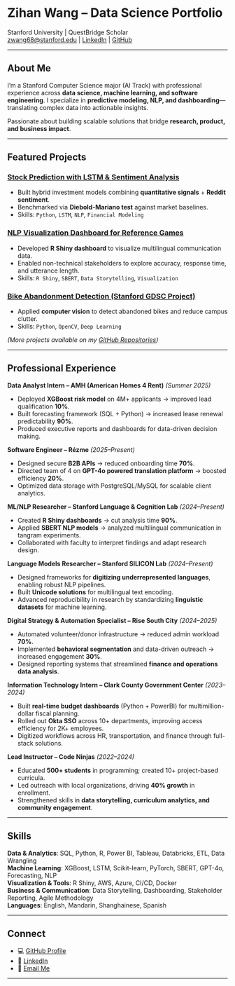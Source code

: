 # Zihan Wang – Data Science Portfolio  

Stanford University | QuestBridge Scholar  
[zwang68@stanford.edu](mailto:zwang68@stanford.edu) | [LinkedIn](https://linkedin.com/in/zihanwang68) | [GitHub](https://github.com/Tofuwang45)  

---

## About Me  

I’m a Stanford Computer Science major (AI Track) with professional experience across **data science, machine learning, and software engineering**. I specialize in **predictive modeling, NLP, and dashboarding**—translating complex data into actionable insights.  

Passionate about building scalable solutions that bridge **research, product, and business impact**.  

---

## Featured Projects  

### [Stock Prediction with LSTM & Sentiment Analysis](https://github.com/Tofuwang45/Stock_Prediction)  
- Built hybrid investment models combining **quantitative signals** + **Reddit sentiment**.  
- Benchmarked via **Diebold-Mariano test** against market baselines.  
- Skills: `Python`, `LSTM`, `NLP`, `Financial Modeling`  

### [NLP Visualization Dashboard for Reference Games](https://github.com/refbank/refbank-viz)  
- Developed **R Shiny dashboard** to visualize multilingual communication data.  
- Enabled non-technical stakeholders to explore accuracy, response time, and utterance length.  
- Skills: `R Shiny`, `SBERT`, `Data Storytelling`, `Visualization`  

### [Bike Abandonment Detection (Stanford GDSC Project)](https://github.com/Tofuwang45)  
- Applied **computer vision** to detect abandoned bikes and reduce campus clutter.  
- Skills: `Python`, `OpenCV`, `Deep Learning`  

*(More projects available on my [GitHub Repositories](https://github.com/Tofuwang45))*  

---

## Professional Experience  

**Data Analyst Intern – AMH (American Homes 4 Rent)** *(Summer 2025)*  
- Deployed **XGBoost risk model** on 4M+ applicants → improved lead qualification **10%**.  
- Built forecasting framework (SQL + Python) → increased lease renewal predictability **90%**.  
- Produced executive reports and dashboards for data-driven decision making.  

**Software Engineer – Rézme** *(2025–Present)*  
- Designed secure **B2B APIs** → reduced onboarding time **70%**.  
- Directed team of 4 on **GPT-4o powered translation platform** → boosted efficiency **20%**.  
- Optimized data storage with PostgreSQL/MySQL for scalable client analytics.  

**ML/NLP Researcher – Stanford Language & Cognition Lab** *(2024–Present)*  
- Created **R Shiny dashboards** → cut analysis time **90%**.  
- Applied **SBERT NLP models** → analyzed multilingual communication in tangram experiments.  
- Collaborated with faculty to interpret findings and adapt research design.  

**Language Models Researcher – Stanford SILICON Lab** *(2024–Present)*  
- Designed frameworks for **digitizing underrepresented languages**, enabling robust NLP pipelines.  
- Built **Unicode solutions** for multilingual text encoding.  
- Advanced reproducibility in research by standardizing **linguistic datasets** for machine learning.  

**Digital Strategy & Automation Specialist – Rise South City** *(2024–2025)*  
- Automated volunteer/donor infrastructure → reduced admin workload **70%**.  
- Implemented **behavioral segmentation** and data-driven outreach → increased engagement **30%**.  
- Designed reporting systems that streamlined **finance and operations data analysis**.  

**Information Technology Intern – Clark County Government Center** *(2023–2024)*  
- Built **real-time budget dashboards** (Python + PowerBI) for multimillion-dollar fiscal planning.  
- Rolled out **Okta SSO** across 10+ departments, improving access efficiency for 2K+ employees.  
- Digitized workflows across HR, transportation, and finance through full-stack solutions.  

**Lead Instructor – Code Ninjas** *(2022–2024)*  
- Educated **500+ students** in programming; created 10+ project-based curricula.  
- Led outreach with local organizations, driving **40% growth** in enrollment.  
- Strengthened skills in **data storytelling, curriculum analytics, and community engagement**.  

---

## Skills  

**Data & Analytics**: SQL, Python, R, Power BI, Tableau, Databricks, ETL, Data Wrangling  
**Machine Learning**: XGBoost, LSTM, Scikit-learn, PyTorch, SBERT, GPT-4o, Forecasting, NLP  
**Visualization & Tools**: R Shiny, AWS, Azure, CI/CD, Docker  
**Business & Communication**: Data Storytelling, Dashboarding, Stakeholder Reporting, Agile Methodology  
**Languages**: English, Mandarin, Shanghainese, Spanish  

---

## Connect  

- 💻 [GitHub Profile](https://github.com/Tofuwang45)  
- 🔗 [LinkedIn](https://linkedin.com/in/zihanwang68)  
- 📧 [Email Me](mailto:zwang68@stanford.edu)  

---
